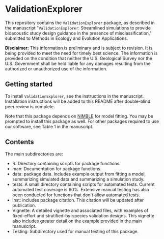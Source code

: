 # ValidationExplorer

This repository contains the `ValidationExplorer` package, as described in the manuscript "`ValidationExplorer`:  Streamlined simulations to provide bioacoustic study design guidance in the presence of misclassification," submitted to Methods in Ecology and Evolution Applications. 

**Disclaimer:**  This information is preliminary and is subject to revision. It is being provided to meet the need for timely best science.
The information is provided on the condition that neither the U.S. Geological Survey nor the U.S. Government shall be
held liable for any damages resulting from the authorized or unauthorized use of the information.

## Getting started 

To install `ValidationExplorer`, see the instructions in the manuscript. Installation instructions will be added to this README after double-blind peer review is complete.

Note that this package depends on [NIMBLE](https://r-nimble.org/) for model fitting. You may be prompted to install this package as well. For other packages required to use our software, see Table 1 in the manuscript.

## Contents 

The main subdirectories are:

- R: Directory containing scripts for package functions. 
- man: Documentation for package functions. 
- data: package data. Includes example output from fitting a model, summarizing simulated data and summarizing a simulation study.
- tests: A small directory containing scripts for automated tests. Current automated test coverage is 60%. Extensive manual testing has also been conducted for functions that don't allow automated tests.
- inst: includes package citation. This citation will be updated after publication.
- Vignette: A detailed vignette and associated files, with examples of fixed-effort and stratified-by-species validation designs. This vignette also includes greater detail on the example provided in the main manuscript. 
- Testing: Subdirectory used for manual testing of this package. 

